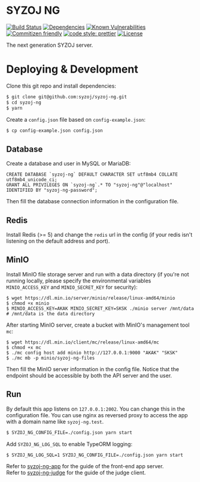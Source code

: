 # SYZOJ NG

[![Build Status](https://img.shields.io/travis/syzoj/syzoj-ng?style=flat-square)](https://travis-ci.org/syzoj/syzoj-ng)
[![Dependencies](https://img.shields.io/david/syzoj/syzoj-ng?style=flat-square)](https://david-dm.org/syzoj/syzoj-ng)
[![Known Vulnerabilities](https://snyk.io/test/github/syzoj/syzoj-ng/badge.svg?targetFile=package.json&style=flat-square)](https://snyk.io/test/github/syzoj/syzoj-ng?targetFile=package.json)
[![Commitizen friendly](https://img.shields.io/badge/commitizen-friendly-brightgreen.svg?style=flat-square)](http://commitizen.github.io/cz-cli/)
[![code style: prettier](https://img.shields.io/badge/code_style-prettier-ff69b4.svg?style=flat-square)](https://github.com/prettier/prettier)
[![License](https://img.shields.io/github/license/syzoj/syzoj-ng?style=flat-square)](LICENSE)

The next generation SYZOJ server.

# Deploying & Development

Clone this git repo and install dependencies:

```bash
$ git clone git@github.com:syzoj/syzoj-ng.git
$ cd syzoj-ng
$ yarn
```

Create a `config.json` file based on `config-example.json`:

```bash
$ cp config-example.json config.json
```

## Database

Create a database and user in MySQL or MariaDB:

```mysql
CREATE DATABASE `syzoj-ng` DEFAULT CHARACTER SET utf8mb4 COLLATE utf8mb4_unicode_ci;
GRANT ALL PRIVILEGES ON `syzoj-ng`.* TO "syzoj-ng"@"localhost" IDENTIFIED BY "syzoj-ng-password";
```

Then fill the database connection information in the configuration file.

## Redis

Install Redis (>= 5) and change the `redis` url in the config (if your redis isn't listening on the default address and port).

## MinIO

Install MinIO file storage server and run with a data directory (if you're not running locally, please specify the environmental variables `MINIO_ACCESS_KEY` and `MINIO_SECRET_KEY` for security):

```
$ wget https://dl.min.io/server/minio/release/linux-amd64/minio
$ chmod +x minio
$ MINIO_ACCESS_KEY=AKAK MINIO_SECRET_KEY=SKSK ./minio server /mnt/data # /mnt/data is the data directory
```

After starting MinIO server, create a bucket with MinIO's management tool `mc`:

```
$ wget https://dl.min.io/client/mc/release/linux-amd64/mc
$ chmod +x mc
$ ./mc config host add minio http://127.0.0.1:9000 "AKAK" "SKSK"
$ ./mc mb -p minio/syzoj-ng-files
```

Then fill the MinIO server information in the config file. Notice that the endpoint should be accessible by both the API server and the user.

## Run

By default this app listens on `127.0.0.1:2002`. You can change this in the configuration file. You can use nginx as reversed proxy to access the app with a domain name like `syzoj-ng.test`.

```bash
$ SYZOJ_NG_CONFIG_FILE=./config.json yarn start
```

Add `SYZOJ_NG_LOG_SQL` to enable TypeORM logging:

```bash
$ SYZOJ_NG_LOG_SQL=1 SYZOJ_NG_CONFIG_FILE=./config.json yarn start
```

Refer to [syzoj-ng-app](https://github.com/syzoj/syzoj-ng-app) for the guide of the front-end app server.  
Refer to [syzoj-ng-judge](https://github.com/syzoj/syzoj-ng-judge) for the guide of the judge client.
